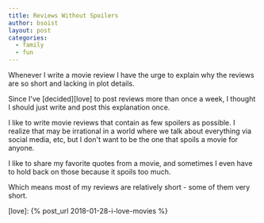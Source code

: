 ```yaml
---
title: Reviews Without Spoilers
author: bsoist
layout: post
categories:
  - family
  - fun
---
```

Whenever I write a movie review I have the urge to explain why the reviews are so short and lacking in plot details.

Since I've [decided][love] to post reviews more than once a week, I thought I should just write and post this explanation once.

I like to write movie reviews that contain as few spoilers as possible. I realize that may be irrational in a world where we talk about everything via social media, etc, but I don't want to be the one that spoils a movie for anyone.

I like to share my favorite quotes from a movie, and sometimes I even have to hold back on those because it spoils too much.

Which means most of my reviews are relatively short - some of them very short.

[love]: {% post_url 2018-01-28-i-love-movies %}
